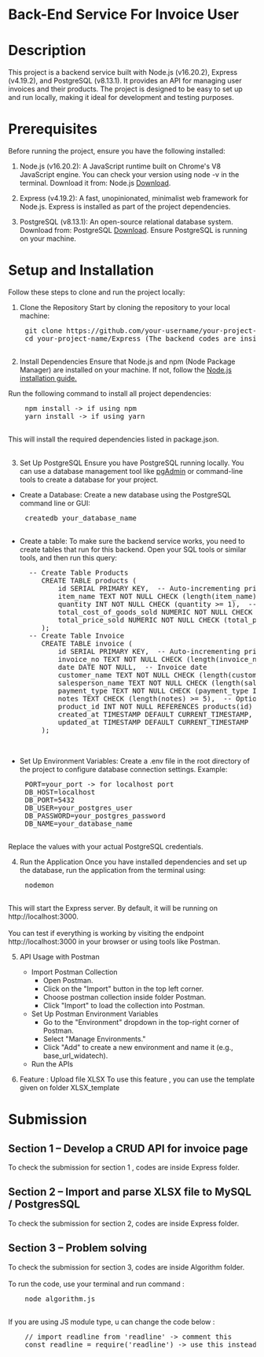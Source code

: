 # Back-End Service For Invoice User

# Description
This project is a backend service built with Node.js (v16.20.2), Express (v4.19.2), and PostgreSQL (v8.13.1). It provides an API for managing user invoices and their products. The project is designed to be easy to set up and run locally, making it ideal for development and testing purposes.

# Prerequisites
Before running the project, ensure you have the following installed:

1. Node.js (v16.20.2): A JavaScript runtime built on Chrome's V8 JavaScript engine.
    You can check your version using node -v in the terminal.
    Download it from: Node.js [Download](https://nodejs.org/en/download/package-manager).


2. Express (v4.19.2): A fast, unopinionated, minimalist web framework for Node.js.
    Express is installed as part of the project dependencies.

3. PostgreSQL (v8.13.1): An open-source relational database system.
    Download from: PostgreSQL [Download](https://www.postgresql.org/download/).
    Ensure PostgreSQL is running on your machine.

# Setup and Installation
Follow these steps to clone and run the project locally:
1. Clone the Repository
Start by cloning the repository to your local machine:
<div class="code-container">
  <pre id="command-text">
    git clone https://github.com/your-username/your-project-name.git
    cd your-project-name/Express (The backend codes are inside Express folder)
  </pre>
</div>

2. Install Dependencies
Ensure that Node.js and npm (Node Package Manager) are installed on your machine. If not, follow the [Node.js installation guide.](https://nodejs.org/en/learn/getting-started/how-to-install-nodejs)

Run the following command to install all project dependencies:
<div class="code-container">
  <pre id="command-text">
    npm install -> if using npm
    yarn install -> if using yarn
  </pre>
</div>
This will install the required dependencies listed in package.json.<br><br>

3. Set Up PostgreSQL
Ensure you have PostgreSQL running locally. You can use a database management tool like [pgAdmin](https://www.pgadmin.org/) or command-line tools to create a database for your project.
- Create a Database: Create a new database using the PostgreSQL command line or GUI:
<div class="code-container">
  <pre id="command-text">
    createdb your_database_name
  </pre>
</div>

- Create a table:
To make sure the backend service works, you need to create tables that run for this backend. Open your SQL tools or similar tools, and then run this query:
<div class="code-container">
  <pre id="command-text">
     -- Create Table Products
        CREATE TABLE products (
            id SERIAL PRIMARY KEY,  -- Auto-incrementing primary key
            item_name TEXT NOT NULL CHECK (length(item_name) >= 5),  -- Item name (min length 5)
            quantity INT NOT NULL CHECK (quantity >= 1),  -- Quantity (min value 1)
            total_cost_of_goods_sold NUMERIC NOT NULL CHECK (total_cost_of_goods_sold >= 0),  -- Cost of goods sold (min value 0)
            total_price_sold NUMERIC NOT NULL CHECK (total_price_sold >= 0)  -- Total price sold (min value 0)
        );
     -- Create Table Invoice
        CREATE TABLE invoice (
            id SERIAL PRIMARY KEY,  -- Auto-incrementing primary key
            invoice_no TEXT NOT NULL CHECK (length(invoice_no) >= 1),  -- Invoice number (min length 1)
            date DATE NOT NULL,  -- Invoice date
            customer_name TEXT NOT NULL CHECK (length(customer_name) >= 2),  -- Customer name (min length 2)
            salesperson_name TEXT NOT NULL CHECK (length(salesperson_name) >= 2),  -- Salesperson name (min length 2)
            payment_type TEXT NOT NULL CHECK (payment_type IN ('CASH', 'CREDIT')),  -- Payment type enum
            notes TEXT CHECK (length(notes) >= 5),  -- Optional notes (min length 5)
            product_id INT NOT NULL REFERENCES products(id) ON DELETE CASCADE,  -- List of products sold (foreign key referencing products)
            created_at TIMESTAMP DEFAULT CURRENT_TIMESTAMP,  -- Timestamp for record creation
            updated_at TIMESTAMP DEFAULT CURRENT_TIMESTAMP  -- Timestamp for record update
        );

  </pre>
</div>

- Set Up Environment Variables: Create a .env file in the root directory of the project to configure database connection settings. Example:
<div class="code-container">
  <pre id="command-text">
    PORT=your_port -> for localhost port
    DB_HOST=localhost
    DB_PORT=5432
    DB_USER=your_postgres_user
    DB_PASSWORD=your_postgres_password
    DB_NAME=your_database_name
  </pre>
</div>
Replace the values with your actual PostgreSQL credentials.

4. Run the Application
Once you have installed dependencies and set up the database, run the application from the terminal using:
<div class="code-container">
  <pre id="command-text">
    nodemon
  </pre>
</div>
This will start the Express server. By default, it will be running on http://localhost:3000. <br><br

You can test if everything is working by visiting the endpoint http://localhost:3000 in your browser or using tools like Postman.

5. API Usage with Postman
   - Import Postman Collection
     * Open Postman.
     * Click on the "Import" button in the top left corner.
     * Choose postman collection inside folder Postman.
     * Click "Import" to load the collection into Postman.
   - Set Up Postman Environment Variables
     * Go to the "Environment" dropdown in the top-right corner of Postman.
     * Select "Manage Environments."
     * Click "Add" to create a new environment and name it (e.g., base_url_widatech).
   - Run the APIs

6. Feature : Upload file XLSX
To use this feature , you can use the template given on folder XLSX_template

# Submission
## Section 1 – Develop a CRUD API for invoice page
To check the submission for section 1 , codes are inside Express folder.  
## Section 2 – Import and parse XLSX file to MySQL / PostgresSQL
To check the submission for section 2, codes are inside Express folder.
## Section 3 – Problem solving
To check the submission for section 3, codes are inside Algorithm folder.<br><br>
To run the code, use your terminal and run command :
<div class="code-container">
  <pre id="command-text">
    node algorithm.js
  </pre>
</div>
If you are using JS module type, u can change the code below :
<div class="code-container">
  <pre id="command-text">
    // import readline from 'readline' -> comment this
    const readline = require('readline') -> use this instead
  </pre>
</div>

